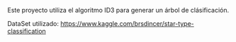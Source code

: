 Este proyecto utiliza el algoritmo ID3 para generar un árbol de clásificación. 

DataSet utilizado: https://www.kaggle.com/brsdincer/star-type-classification

